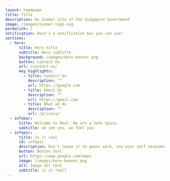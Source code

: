 ```yaml
---
layout: homepage
title: Title
description: An Isomer site of the Singapore Government
image: /images/isomer-logo.svg
permalink: /
notification: Here's a notification bar you can use!
sections:
  - hero:
      title: Hero title
      subtitle: Hero subtitle
      background: /images/hero-banner.png
      button: Contact Us
      url: /contact-us/
      key_highlights:
        - title: Conatct Us
          description: ""
          url: https://google.com
        - title: About Us
          description: ""
          url: https://gmail.com
        - title: What we do
          description: ""
          url: /privacy/
  - infobar:
      title: Welcome to Real. We are a Safe Space.
      subtitle: we see you, we feel you
  - infopic:
      title: Is it real
      id: infopic
      description: Don't leave it to guess work, use your self assesment
      button: Button Text
      url: https://www.google.com/maps
      image: /images/hero-banner.png
      alt: Image alt text
      subtitle: is it real?
---
```


